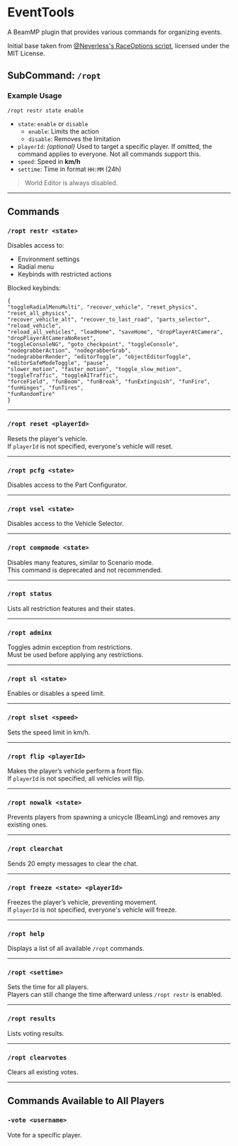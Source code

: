 # EventTools
A BeamMP plugin that provides various commands for organizing events.

Initial base taken from [@Neverless's RaceOptions script](https://github.com/OfficialLambdax/BeamMP-ServerScripts/tree/main/RaceOptions), licensed under the MIT License.

## SubCommand: `/ropt`

### Example Usage
`/ropt restr state enable`


- `state`: `enable` or `disable`  
  - `enable`: Limits the action  
  - `disable`: Removes the limitation  
- `playerId`: *(optional)* Used to target a specific player. If omitted, the command applies to everyone. Not all commands support this.  
- `speed`: Speed in **km/h**  
- `settime`: Time in format `HH:MM` (24h)  

> World Editor is always disabled.

---

## Commands

### `/ropt restr <state>`
Disables access to:
- Environment settings
- Radial menu
- Keybinds with restricted actions

Blocked keybinds:
```
{
"toggleRadialMenuMulti", "recover_vehicle", "reset_physics", "reset_all_physics",
"recover_vehicle_alt", "recover_to_last_road", "parts_selector", "reload_vehicle",
"reload_all_vehicles", "loadHome", "saveHome", "dropPlayerAtCamera", "dropPlayerAtCameraNoReset",
"toggleConsoleNG", "goto_checkpoint", "toggleConsole", "nodegrabberAction", "nodegrabberGrab",
"nodegrabberRender", "editorToggle", "objectEditorToggle", "editorSafeModeToggle", "pause",
"slower_motion", "faster_motion", "toggle_slow_motion", "toggleTraffic", "toggleAITraffic",
"forceField", "funBoom", "funBreak", "funExtinguish", "funFire", "funHinges", "funTires",
"funRandomTire"
}
```


---

### `/ropt reset <playerId>`
Resets the player's vehicle.  
If `playerId` is not specified, everyone's vehicle will reset.

---

### `/ropt pcfg <state>`
Disables access to the Part Configurator.

---

### `/ropt vsel <state>`
Disables access to the Vehicle Selector.

---

### `/ropt compmode <state>`
Disables many features, similar to Scenario mode.  
This command is deprecated and not recommended.

---

### `/ropt status`
Lists all restriction features and their states.

---

### `/ropt adminx`
Toggles admin exception from restrictions.  
Must be used before applying any restrictions.

---

### `/ropt sl <state>`
Enables or disables a speed limit.

---

### `/ropt slset <speed>`
Sets the speed limit in km/h.

---

### `/ropt flip <playerId>`
Makes the player’s vehicle perform a front flip.  
If `playerId` is not specified, all vehicles will flip.

---

### `/ropt nowalk <state>`
Prevents players from spawning a unicycle (BeamLing) and removes any existing ones.

---

### `/ropt clearchat`
Sends 20 empty messages to clear the chat.

---

### `/ropt freeze <state> <playerId>`
Freezes the player’s vehicle, preventing movement.  
If `playerId` is not specified, everyone's vehicle will freeze.

---

### `/ropt help`
Displays a list of all available `/ropt` commands.

---

### `/ropt <settime>`
Sets the time for all players.  
Players can still change the time afterward unless `/ropt restr` is enabled.

---

### `/ropt results`
Lists voting results.

---

### `/ropt clearvotes`
Clears all existing votes.

---

## Commands Available to All Players

### `-vote <username>`
Vote for a specific player.
